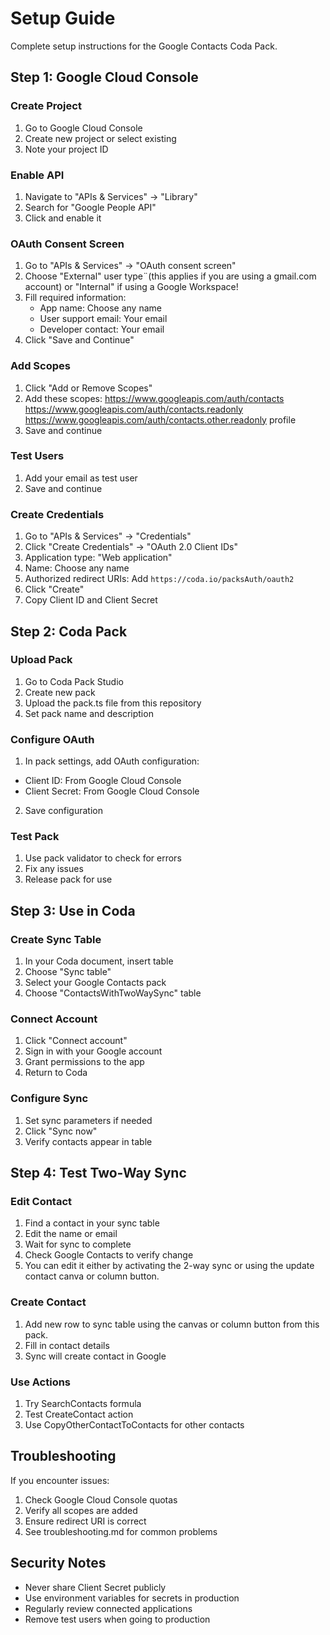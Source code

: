 # Setup Guide

Complete setup instructions for the Google Contacts Coda Pack.

## Step 1: Google Cloud Console

### Create Project
1. Go to Google Cloud Console
2. Create new project or select existing
3. Note your project ID

### Enable API
1. Navigate to "APIs & Services" → "Library"
2. Search for "Google People API"
3. Click and enable it

### OAuth Consent Screen
1. Go to "APIs & Services" → "OAuth consent screen"
2. Choose "External" user type¨(this applies if you are using a gmail.com account) or "Internal" if using a Google Workspace!
3. Fill required information:
   - App name: Choose any name
   - User support email: Your email
   - Developer contact: Your email
4. Click "Save and Continue"

### Add Scopes
1. Click "Add or Remove Scopes"
2. Add these scopes: 
    https://www.googleapis.com/auth/contacts
    https://www.googleapis.com/auth/contacts.readonly
    https://www.googleapis.com/auth/contacts.other.readonly
    profile
3. Save and continue

### Test Users
1. Add your email as test user
2. Save and continue

### Create Credentials
1. Go to "APIs & Services" → "Credentials"
2. Click "Create Credentials" → "OAuth 2.0 Client IDs"
3. Application type: "Web application"
4. Name: Choose any name
5. Authorized redirect URIs: Add `https://coda.io/packsAuth/oauth2`
6. Click "Create"
7. Copy Client ID and Client Secret

## Step 2: Coda Pack

### Upload Pack
1. Go to Coda Pack Studio
2. Create new pack
3. Upload the pack.ts file from this repository
4. Set pack name and description

### Configure OAuth
1. In pack settings, add OAuth configuration:
- Client ID: From Google Cloud Console
- Client Secret: From Google Cloud Console
2. Save configuration

### Test Pack
1. Use pack validator to check for errors
2. Fix any issues
3. Release pack for use

## Step 3: Use in Coda

### Create Sync Table
1. In your Coda document, insert table
2. Choose "Sync table"
3. Select your Google Contacts pack
4. Choose "ContactsWithTwoWaySync" table

### Connect Account
1. Click "Connect account"
2. Sign in with your Google account
3. Grant permissions to the app
4. Return to Coda

### Configure Sync
1. Set sync parameters if needed
2. Click "Sync now"
3. Verify contacts appear in table

## Step 4: Test Two-Way Sync

### Edit Contact
1. Find a contact in your sync table
2. Edit the name or email
3. Wait for sync to complete
4. Check Google Contacts to verify change
5. You can edit it either by activating the 2-way sync or using the update contact canva or column button.

### Create Contact
1. Add new row to sync table using the canvas or column button from this pack.
2. Fill in contact details
3. Sync will create contact in Google

### Use Actions
1. Try SearchContacts formula
2. Test CreateContact action
3. Use CopyOtherContactToContacts for other contacts

## Troubleshooting

If you encounter issues:
1. Check Google Cloud Console quotas
2. Verify all scopes are added
3. Ensure redirect URI is correct
4. See troubleshooting.md for common problems

## Security Notes

- Never share Client Secret publicly
- Use environment variables for secrets in production
- Regularly review connected applications
- Remove test users when going to production
